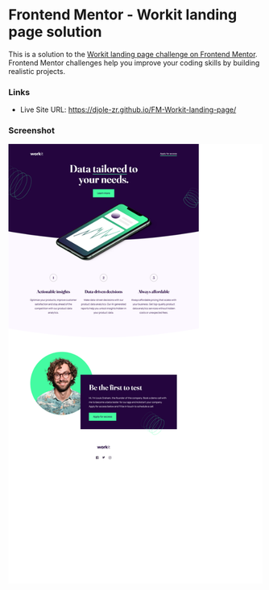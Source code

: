 # Frontend Mentor - Workit landing page solution

This is a solution to the [Workit landing page challenge on Frontend Mentor](https://www.frontendmentor.io/challenges/workit-landing-page-2fYnyle5lu). Frontend Mentor challenges help you improve your coding skills by building realistic projects. 

### Links

- Live Site URL: https://djole-zr.github.io/FM-Workit-landing-page/

### Screenshot

![preview-solution](Screenshot.png)
